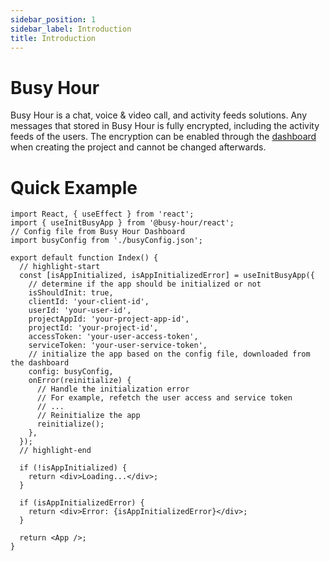 ```yaml
---
sidebar_position: 1
sidebar_label: Introduction
title: Introduction
---
```


# Busy Hour

Busy Hour is a chat, voice & video call, and activity feeds solutions. Any messages that stored in Busy Hour is fully encrypted, including the activity feeds of the users. The encryption can be enabled through the [dashboard](https://busyhour.id/dashboard) when creating the project and cannot be changed afterwards.

# Quick Example

```tsx title="src/index.ts"
import React, { useEffect } from 'react';
import { useInitBusyApp } from '@busy-hour/react';
// Config file from Busy Hour Dashboard
import busyConfig from './busyConfig.json';

export default function Index() {
  // highlight-start
  const [isAppInitialized, isAppInitializedError] = useInitBusyApp({
    // determine if the app should be initialized or not
    isShouldInit: true,
    clientId: 'your-client-id',
    userId: 'your-user-id',
    projectAppId: 'your-project-app-id',
    projectId: 'your-project-id',
    accessToken: 'your-user-access-token',
    serviceToken: 'your-user-service-token',
    // initialize the app based on the config file, downloaded from the dashboard
    config: busyConfig,
    onError(reinitialize) {
      // Handle the initialization error
      // For example, refetch the user access and service token
      // ...
      // Reinitialize the app
      reinitialize();
    },
  });
  // highlight-end

  if (!isAppInitialized) {
    return <div>Loading...</div>;
  }

  if (isAppInitializedError) {
    return <div>Error: {isAppInitializedError}</div>;
  }

  return <App />;
}
```
